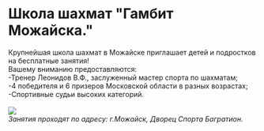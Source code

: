 <!DOCTYPE html>
<html lang="en">
<head>
	<meta charset="UTF-8">
	<meta name="viewport" content="width=device-width, initial-scale=1.0">
	<title>Шахматы в Можайске.</title>
</head>
<body>
	<h1>Школа шахмат "Гамбит Можайска."</h1>
	Крупнейшая школа шахмат в Можайске приглашает детей и подростков на бесплатные занятия!
	<br>
	Вашему вниманию предоставляются:
	<br>
	-Тренер Леонидов В.Ф., заслуженный мастер спорта по шахматам;
	<br>
	-4 победителя и 6 призеров Московской области в разных возрастах;
	<br>
	-Спортивные судьи высоких категорий.<div class="br"></div>
	<br><img src="https://podmoscowe.ru/wp-content/uploads/2019/01/ds-bagration-v-mozhayske.jpg">
	<br>
	<i>Занятия проходят по адресу: г.Можайск, Дворец Спорта Багратион.</i>
	<a href="https://encrypted-tbn0.gstatic.com/images?q=tbn:ANd9GcSMggN8PZ0wKcawevc_M8Hhyw97iRJvLgBufQ&usqp=CAU"></a>
</body>
</html>
